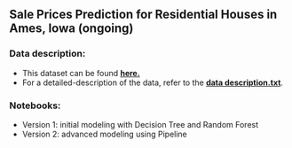 ## Sale Prices Prediction for Residential Houses in Ames, Iowa (ongoing)

### Data description:
- This dataset can be found __[here.](https://www.kaggle.com/c/home-data-for-ml-course/data)__
- For a detailed-description of the data, refer to the __[data description.txt](data_description.txt)__.

### Notebooks:
- Version 1: initial modeling with Decision Tree and Random Forest
- Version 2: advanced modeling using Pipeline
